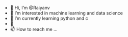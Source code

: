 - 👋 Hi, I’m @Raiyanv
- 👀 I’m interested in machine learning and data science
- 🌱 I’m currently learning python and c
- 💞
- 📫 How to reach me ...

<!---
Raiyanv/Raiyanv is a ✨ special ✨ repository because its `README.md` (this file) appears on your GitHub profile.
You can click the Preview link to take a look at your changes.
--->

